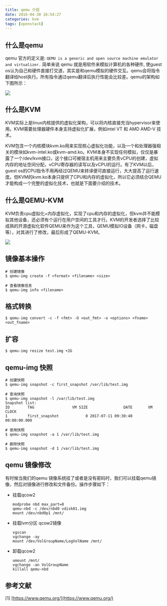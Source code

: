 ```yaml
---
title: qemu 介绍
date: 2016-04-30 16:54:27
categories: kvm
tags: [openstack]
---
```


## 什么是qemu

qemu 官方的定义是: `QEMU is a generic and open source machine emulator and virtualizer.`
简单来说 qemu 就是用软件来模拟计算机的各种硬件, 使guest os认为自己和硬件直接打交道，其实是和qemu模拟的硬件交互。qemu会将指令翻译给host执行。所有指令通过qemu翻译后执行性能会比较差。qemu的架构如下图所示：

<!-- more -->

![](qemu.jpg)

## 什么是KVM

KVM实际上是linux内核提供的虚拟化架构，可以将内核直接充当hypervisor来使用。KVM需要处理器硬件本身支持虚拟化扩展，例如intel VT 和 AMD AMD-V 技术。

KVM包含一个内核模块kvm.ko用来实现核心虚拟化功能，以及一个和处理器强相关的模块如kvm-intel.ko或kvm-amd.ko。KVM本身不实现任何模拟，仅仅是暴露了一个/dev/kvm接口，这个接口可被宿主机用来主要负责vCPU的创建，虚拟内存的地址空间分配，vCPU寄存器的读写以及vCPU的运行。有了KVM以后，guest os的CPU指令不用再经过QEMU来转译便可直接运行，大大提高了运行速度。但KVM的kvm.ko本身只提供了CPU和内存的虚拟化，所以它必须结合QEMU才能构成一个完整的虚拟化技术，也就是下面要介绍的技术。

## 什么是QEMU-KVM

KVM负责cpu虚拟化+内存虚拟化，实现了cpu和内存的虚拟化，但kvm并不能模拟其他设备，还必须有个运行在用户空间的工具才行。KVM的开发者选择了比较成熟的开源虚拟化软件QEMU来作为这个工具，QEMU模拟IO设备（网卡，磁盘等），对其进行了修改，最后形成了QEMU-KVM。

![](qemu-kvm.png)



## 镜像基本操作

```shell
# 创建镜像
$ qemu-img create -f <format> <filename> <size>

# 查看镜像信息
$ qemu-img info <filename>
```

<!-- more -->

## 格式转换

```shell
$ qemu-img convert -c -f <fmt> -O <out_fmt> -o <options> <fname> <out_fname>
```

## 扩容

```shell
$ qemu-img resize test.img +2G
```

## qemu-img 快照

```shell
# 创建快照
$ qemu-img snapshot -c first_snapshot /var/lib/test.img

# 查询快照
$ qemu-img snapshot -l /var/lib/test.img
Snapshot list:
ID        TAG                 VM SIZE                DATE       VM CLOCK
1         first_snapshot            0 2017-07-11 09:30:40   00:00:00.000

# 使用快照
$ qemu-img snapshot -a 1 /var/lib/test.img

# 删除快照
$ qemu-img snapshot -d 1 /var/lib/test.img
```

## qemu 镜像修改

有时候当我们的qemu 镜像系统挂了或者是没有密码时，我们可以挂载qemu镜像，然后对镜像进行修改和文件备份。操作步骤如下：

* 挂载qcow2
    ```shell
    modprobe nbd max_part=8
    qemu-nbd -c /dev/nbd0 vdisk01.img
    mount /dev/nbd0p1 /mnt/
    ```

* 挂载lvm分区 qcow2镜像

    ```shell
    vgscan
    vgchange -ay
    mount /dev/VolGroupName/LogVolName /mnt/
    ```

* 卸载qcow2

    ```shell
    umount /mnt/
    vgchange -an VolGroupName
    killall qemu-nbd
    ```

## 参考文献

[1] [https://www.qemu.org/](https://www.qemu.org/)
